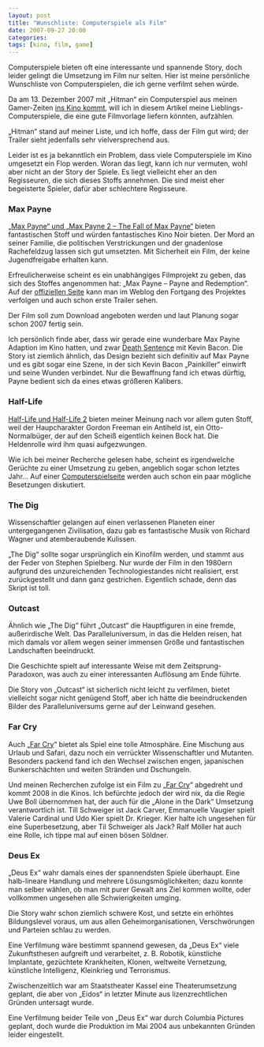 ```yaml
---
layout: post
title: "Wunschliste: Computerspiele als Film"
date: 2007-09-27 20:00
categories:
tags: [kino, film, game]
---
```


Computerspiele bieten oft eine interessante und spannende Story, doch leider gelingt die Umsetzung im Film nur selten. Hier ist meine persönliche Wunschliste von Computerspielen, die ich gerne verfilmt sehen würde.

<!-- more -->

Da am 13. Dezember 2007 mit „Hitman“ ein Computerspiel aus meinen Gamer-Zeiten [ins Kino kommt](http://www.hitmanmovie.com/), will ich in diesem Artikel meine Lieblings-Computerspiele, die eine gute Filmvorlage liefern könnten,  aufzählen.

„Hitman“ stand auf meiner Liste, und ich hoffe, dass der Film gut wird; der Trailer sieht jedenfalls sehr vielversprechend aus.

Leider ist es ja bekanntlich ein Problem, dass viele Computerspiele im Kino umgesetzt ein Flop werden. Woran das liegt, kann ich nur vermuten, wohl aber nicht an der Story der Spiele. Es liegt vielleicht eher an den Regisseuren, die sich dieses Stoffs annehmen. Die sind meist eher begeisterte Spieler, dafür aber schlechtere Regisseure.

### Max Payne ###

[„Max Payne“ und „Max Payne 2 – The Fall of Max Payne“](http://www.rockstargames.com/maxpayne/ "Max Payne : The Official Website") bieten fantastischen Stoff und würden fantastisches Kino Noir bieten. Der Mord an seiner Familie, die politischen Verstrickungen und der gnadenlose Rachefeldzug lassen sich gut umsetzten. Mit Sicherheit ein Film, der keine Jugendfreigabe erhalten kann.

Erfreulicherweise scheint es ein unabhängiges Filmprojekt zu geben, das sich des Stoffes angenommen hat: „Max Payne – Payne and Redemption“. Auf der [offiziellen Seite](http://www.payneandredemption.com/) kann man im Weblog den Fortgang des Projektes verfolgen und auch schon erste Trailer sehen.

Der Film soll zum Download angeboten werden und laut Planung sogar schon 2007 fertig sein.

Ich persönlich finde aber, dass wir gerade eine wunderbare Max Payne Adaption im Kino hatten, und zwar [Death Sentence](http://www.deathsentencemovie.com/) mit Kevin Bacon. Die Story ist ziemlich ähnlich, das Design bezieht sich definitiv auf Max Payne und es gibt sogar eine Szene, in der sich Kevin Bacon „Painkiller“ einwirft und seine Wunden verbindet. Nur die Bewaffnung fand ich etwas dürftig, Payne bedient sich da eines etwas größeren Kalibers.

### Half-Life ###

[Half-Life und Half-Life 2](http://www.half-life.com/) bieten meiner Meinung nach vor allem guten Stoff, weil der Haupcharakter Gordon Freeman ein Antiheld ist, ein Otto-Normalbüger, der auf den Scheiß eigentlich keinen Bock hat. Die Heldenrolle wird ihm quasi aufgezwungen.

Wie ich bei meiner Recherche gelesen habe, scheint es irgendwelche Gerüchte zu einer Umsetzung zu geben, angeblich sogar schon letztes Jahr… Auf einer [Computerspielseite](http://gameservercheck.de/news,276,Half-Life_2_Der_FILM_eventuell_2006_im_Kino.html) werden auch schon ein paar mögliche Besetzungen diskutiert.

### The Dig ###

Wissenschaftler gelangen auf einen verlassenen Planeten einer untergegangenen Zivilisation, dazu gab es fantastische Musik von Richard Wagner und atemberaubende Kulissen.

„The Dig“ sollte sogar ursprünglich ein Kinofilm werden, und stammt aus der Feder von Stephen Spielberg. Nur wurde der Film in den 1980ern aufgrund des unzureichenden Technologiestandes nicht realisiert, erst zurückgestellt und dann ganz gestrichen. Eigentlich schade, denn das Skript ist toll.

### Outcast ###

Ähnlich wie „The Dig“ führt „Outcast“ die Hauptfiguren in eine fremde, außerirdische Welt. Das Paralleluniversum, in das die Helden reisen, hat mich damals vor allem wegen seiner immensen Größe und fantastischen Landschaften beeindruckt.

Die Geschichte spielt auf interessante Weise mit dem Zeitsprung-Paradoxon, was auch zu einer interessanten Auflösung am Ende führte.

Die Story von „Outcast“ ist sicherlich nicht leicht zu verfilmen, bietet vielleicht sogar nicht genügend Stoff, aber ich hätte die beeindruckenden Bilder des Paralleluniversums gerne auf der Leinwand gesehen.

### Far Cry ###

Auch „[Far Cry](http://farcry.de.ubi.com/ "Homepage | Far Cry | Ubisoft")“ bietet als Spiel eine tolle Atmosphäre. Eine Mischung aus Urlaub und Safari, dazu noch ein verrückter Wissenschaftler und Mutanten. Besonders packend fand ich den Wechsel zwischen engen, japanischen Bunkerschächten und weiten Stränden und Dschungeln.

Und meinen Recherchen zufolge ist ein Film zu „[Far Cry](http://german.imdb.com/title/tt0400426/)“ abgedreht und kommt 2008 in die Kinos. Ich befürchte jedoch der wird nix, da die Regie Uwe Boll übernommen hat, der auch für die „Alone in the Dark“ Umsetzung verantwortlich ist. Till Schweiger ist Jack Carver, Emmanuelle Vaugier spielt Valerie Cardinal und Udo Kier spielt Dr. Krieger. Kier halte ich ungesehen für eine Superbesetzung, aber Til Schweiger als Jack? Ralf Möller hat auch eine Rolle, ich tippe mal auf einen bösen Söldner.

### Deus Ex ###

„Deus Ex“ wahr damals eines der spannendsten Spiele überhaupt. Eine halb-lineare Handlung und mehrere Lösungsmöglichkeiten; dazu konnte man selber wählen, ob man mit purer Gewalt ans Ziel kommen wollte, oder vollkommen ungesehen alle Schwierigkeiten umging.

Die Story wahr schon ziemlich schwere Kost, und setzte ein erhöhtes Bildungslevel voraus, um aus allen Geheimorganisationen, Verschwörungen und Parteien schlau zu werden.

Eine Verfilmung wäre bestimmt spannend gewesen, da „Deus Ex“ viele Zukunftsthesen aufgreift und verarbeitet, z. B. Robotik, künstliche Implantate, gezüchtete Krankheiten, Klonen, weltweite Vernetzung, künstliche Intelligenz, Kleinkrieg und Terrorismus.

Zwischenzeitlich war am Staatstheater Kassel eine Theaterumsetzung geplant, die aber von „Eidos“ in letzter Minute aus lizenzrechtlichen Gründen untersagt wurde.

Eine Verfilmung beider Teile von „Deus Ex“ war durch Columbia Pictures geplant, doch wurde die Produktion im Mai 2004 aus unbekannten Gründen leider eingestellt.
